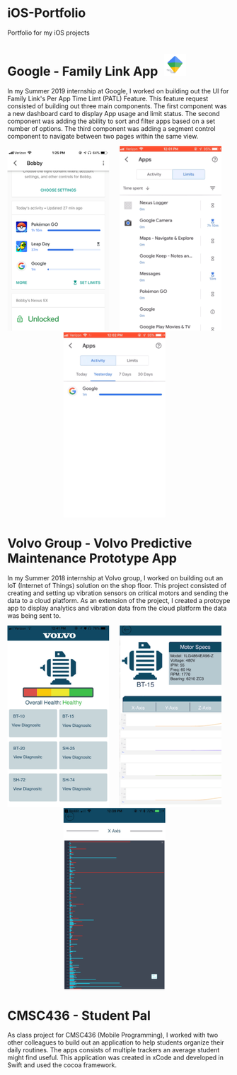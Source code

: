 # iOS-Portfolio
Portfolio for my iOS projects


# Google - Family Link App &nbsp;<img src="https://github.com/rdchoe/iOS-Portfolio/blob/master/flicon.png" width="50" height="50">
In my Summer 2019 internship at Google, I worked on building out the UI for Family Link's Per App Time Limt (PATL) Feature. This feature request consisted of building out three main components. The first component was a new dashboard card to display App usage and limit status. The second component was adding the ability to sort and filter apps based on a set number of options. The third component was adding a segment control component to navigate between two pages within the same view.
<p align="center">
<img src="https://github.com/rdchoe/iOS-Portfolio/blob/master/card.png" width="230"  title="Word Guess">&nbsp;&nbsp;&nbsp;&nbsp;&nbsp;
<img src="https://github.com/rdchoe/iOS-Portfolio/blob/master/sort.gif" width="230"  title="Word Guess">&nbsp;&nbsp;&nbsp;&nbsp;&nbsp;<img src="https://github.com/rdchoe/iOS-Portfolio/blob/master/seg.gif" width="230" title="Word Guess">&nbsp;&nbsp;&nbsp;&nbsp;&nbsp;
</p>

# Volvo Group - Volvo Predictive Maintenance Prototype App
In my Summer 2018 internship at Volvo group, I worked on building out an IoT (Internet of Things) solution on the shop floor. This project consisted of creating and setting up vibration sensors on critical motors and sending the data to a cloud platform. As an extension of the project, I created a protoype app to display analytics and vibration data from the cloud platform the data was being sent to. 
<p align="center">
<img src="https://github.com/rdchoe/iOS-Portfolio/blob/master/volvo1.png" width="230"  title="Word Guess">&nbsp;&nbsp;&nbsp;&nbsp;&nbsp;
<img src="https://github.com/rdchoe/iOS-Portfolio/blob/master/volvo2.png" width="230"  title="Word Guess">&nbsp;&nbsp;&nbsp;&nbsp;&nbsp;<img src="https://github.com/rdchoe/iOS-Portfolio/blob/master/volvo3.png" width="230" title="Word Guess">&nbsp;&nbsp;&nbsp;&nbsp;&nbsp;
</p>

# CMSC436 - Student Pal
As class project for CMSC436 (Mobile Programming), I worked with two other colleagues to build out an application to help students organize their daily routines. The apps consists of multiple trackers an average student might find useful. This application was created in xCode and developed in Swift and used the cocoa framework. 



